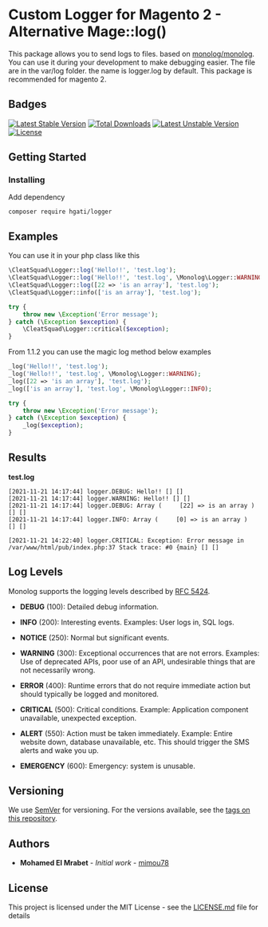 # Custom Logger for Magento 2 - Alternative Mage::log()

This package allows you to send logs to files. based on [monolog/monolog](https://github.com/Seldaek/monolog).
You can use it during your development to make debugging easier.
The file are in the var/log folder. the name is logger.log by default.
This package is recommended for magento 2. 

## Badges

[![Latest Stable Version](http://poser.pugx.org/cleatsquad/logger/v)](https://packagist.org/packages/cleatsquad/logger) 
[![Total Downloads](http://poser.pugx.org/cleatsquad/logger/downloads)](https://packagist.org/packages/cleatsquad/logger) 
[![Latest Unstable Version](http://poser.pugx.org/cleatsquad/logger/v/unstable)](https://packagist.org/packages/cleatsquad/logger) 
[![License](http://poser.pugx.org/cleatsquad/logger/license)](https://packagist.org/packages/cleatsquad/logger) 

## Getting Started

### Installing

Add dependency
```
composer require hgati/logger
```

## Examples

You can use it in your php class like this 

```php
\CleatSquad\Logger::log('Hello!!', 'test.log');
\CleatSquad\Logger::log('Hello!!', 'test.log', \Monolog\Logger::WARNING);
\CleatSquad\Logger::log([22 => 'is an array'], 'test.log');
\CleatSquad\Logger::info(['is an array'], 'test.log');

try {
    throw new \Exception('Error message');
} catch (\Exception $exception) {
    \CleatSquad\Logger::critical($exception);
}
```

From 1.1.2 you can use the magic log method below examples

```php
_log('Hello!!', 'test.log');
_log('Hello!!', 'test.log', \Monolog\Logger::WARNING);
_log([22 => 'is an array'], 'test.log');
_log(['is an array'], 'test.log', \Monolog\Logger::INFO);

try {
    throw new \Exception('Error message');
} catch (\Exception $exception) {
    _log($exception);
}
```

## Results


**test.log**

```
[2021-11-21 14:17:44] logger.DEBUG: Hello!! [] []
[2021-11-21 14:17:44] logger.WARNING: Hello!! [] []
[2021-11-21 14:17:44] logger.DEBUG: Array (     [22] => is an array )  [] []
[2021-11-21 14:17:44] logger.INFO: Array (     [0] => is an array )  [] []
```

```
[2021-11-21 14:22:40] logger.CRITICAL: Exception: Error message in /var/www/html/pub/index.php:37 Stack trace: #0 {main} [] []
```

## Log Levels

Monolog supports the logging levels described by [RFC 5424](http://tools.ietf.org/html/rfc5424).

- **DEBUG** (100): Detailed debug information.

- **INFO** (200): Interesting events. Examples: User logs in, SQL logs.

- **NOTICE** (250): Normal but significant events.

- **WARNING** (300): Exceptional occurrences that are not errors. Examples:
  Use of deprecated APIs, poor use of an API, undesirable things that are not
  necessarily wrong.

- **ERROR** (400): Runtime errors that do not require immediate action but
  should typically be logged and monitored.

- **CRITICAL** (500): Critical conditions. Example: Application component
  unavailable, unexpected exception.

- **ALERT** (550): Action must be taken immediately. Example: Entire website
  down, database unavailable, etc. This should trigger the SMS alerts and wake
  you up.

- **EMERGENCY** (600): Emergency: system is unusable.

## Versioning

We use [SemVer](http://semver.org/) for versioning. For the versions available, see the [tags on this repository](https://github.com/cleatsquad/logger/tags). 

## Authors

* **Mohamed El Mrabet** - *Initial work* - [mimou78](https://github.com/mimou78)

## License

This project is licensed under the MIT License - see the [LICENSE.md](LICENSE.md) file for details
